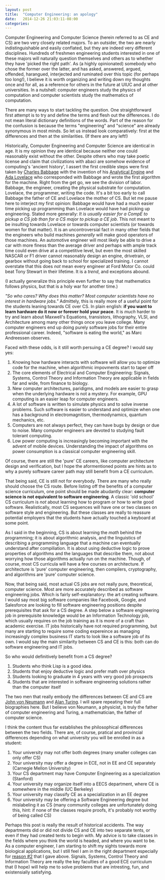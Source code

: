 ```yaml
---
layout: post
title:  "Computer Engineering: an apology"
date:   2014-12-26 21:03:11-08:00
categories:
---
```


Computer Engineering and Computer Science (herein referred to as
 CE and CS) are two very closely related majors.
To an outsider, the two are nearly
indistinguishable and easily conflated, but they are indeed very
different disciplines. Hundreds of freshmen engineering students
interested in one of these majors will naturally question
themselves and others as to whether they have 'picked the right
path'. As (a highly opinionated) somebody who chose the former
over the latter, and has asked, answered, argued, offended,
harangued, interjected and ruminated over this topic (for perhaps too long!), I believe it is worth
organizing and writing down my thoughts once and for all, as a reference for others in the future at UIUC and at other
universities. In a nutshell: computer engineers study the
physics of computation and computer scientists study the
mathematics of computation.

There are many ways to start tackling the question.
One straightforward first attempt is to try and define the terms
and flesh out the differences.
I do not mean literal dictionary definitions of the words.
Part of the reason for the confusion is because the terms
"engineering" and "science" are already synonymous in most minds.
So let us instead look comparatively: first at the differences and then at the similarities.
(If there are any left!)

Historically, Computer Engineering and Computer Science are identical in age.
It is my opinion they are identical because neither one could reasonably exist without the other. Despite others who
may take poetic license and claim that civilizations with
abaci are somehow evidence of computing's 'ancient history',
I assert the first credible steps were first taken by [Charles
Babbage](http://en.wikipedia.org/wiki/Charles_Babbage) with the invention of his [Analytical Engine](http://en.wikipedia.org/wiki/Analytical_Engine) and
[Ada Lovelace](http://en.wikipedia.org/wiki/Ada_Lovelace) who corresponded with Babbage and wrote the first algorithm for the machine. Right from the get go, we see the division of labor.
Babbage, the engineer, creating the physical substrate for
computation. Lovelace, the programmer, writing the code. It's a
bit too early to call Babbage the father of CE and Lovelace the
mother of CS. But let me pause here to interject my first
opinion: Babbage would have had a much easier time picking up
programming than Lovelace would have had picking up engineering.
Stated more generally: *It is usually easier for a CompE to pickup a CS job than for a CS major to pickup a CE job*.
This not meant to be
insulting towards Lovelace or towards computer scientists (or towards women for that matter). It is an uncontroversial fact
in many other fields that the engineers who build machines
*generally* will make good operators of those machines.
An automotive engineer will most likely be able to drive a car
with more finess than the average driver and perhaps with ample
track time could even drive at a competitive level, but even the most skilled NASCAR or F1 driver cannot reasonably design an
engine, drivetrain, or gearbox without going back to school for specialized training.
I cannot overstate that this does *not* mean every engineer at
Ford Motor Co. could beat Tony Stewart in their lifetime. It is
a *trend*, and exceptions abound.

(I actually generalize this principle even further to say that mathematics follows physics, but that is a holy war for another time.)

*"So who cares? Why does this matter? Most computer scientists
have no interest in hardware jobs."*
Admittely, this is really more of a useful point for
the students leaning towards CE over CS.
In plain english: **if you want to learn hardware do it now or
forever hold your peace**. It is *much* harder to try and learn
about Maxwell's Equations, transistors, lithography, VLSI, and
Architecture among many other things once you leave college.
Many computer engineers end up doing
purely software jobs for their entire professional career.
Indeed, "software is eating the world," as Marc
Andreessen observes.

Faced with these odds, is it still worth persuing a CE degree? I would say yes:

 1. Knowing how hardware interacts with software will allow you to optimize code for the machine, when algorithmic impovments start to taper off
 2. <a name="ececore"></a>The core elements of Electrical and Computer Engineering: Signals, Systems, Control Theory and Information Theory are applicable in fields far and wide, from finance to biology.
 3. New computer architectures, paridigms, and models are easier to grasp when the underlying hardware is not a mystery. For example, GPU computing is an easier leap for computer engineers.
 4. A lot of software is written to simulate physics and to solve inverse problems. Such software is easier to understand and optimize when one has a background in electromagnitism, thermodynamics, quantum mechanics, etc.
 5. Computers are not always perfect, they can have bugs by design or due to noise. Many computer engineers are devoted to studying fault tolerant computing.
 6. Low power computing is increasingly becoming important with the advent of mobile devices. Understanding the impact of algorithms on power consumption is a classical computer engineering skill.


 Of course, there are still the 'pure' CE careers, like computer architecture design and verification, but I hope the aformentioned points are hints as to why a purely software career path may still benefit from a CE curriculum.

That being said, CE is still not for everybody. There are many
who really should choose the CS route. Before listing off the
benefits of a computer science curriculum, one point should be
made abudantly clear: **computer science is not equivalent to
software engineering**.
A classic 'old school' CS curriculum is *not* about learning how to program
or how to write good software. Realistically, most CS sequences
will have one or two classes on software style and engineering.
But these classes are really to reassure potential employers
that the students have actually touched a keyboard at some
point.

As I said in the beginning, CS is about learning the *math*
behind the programming; it is about algorithmic analysis, and
the linguistics of describing a programming language that
a machine can eventually understand after compiliation.
It is about using deductive logic to prove properties
of algorithms and the languages that describe them, not
about worrying how those algorithms actually run on the
machine. Though, of course, most CS curricula will have
a few courses on architecture. If architecture is 'pure'
computer engineering, then compilers, cryptography, and algorithms
are 'pure' computer science.

Now, that being said, most actual CS jobs are not really pure,
theoretical, computer science. Most are more accurately
described as software engineering jobs. Which is fairly
self-explanatory: the art creating software. I would say most big
software companies like Facebook, Google, and Salesforce are
looking to fill software engineering positions despite
prerequisites that ask for a CS degree. A step below
a software engineering job in prerequisite knowledge would be an Information
Technology job, which usually requires on the job training
as it is more of a craft than academic exercise. IT jobs
historically have not required programming, but many
are starting to require some coding expereince as managing
increasingly complex business IT starts to look like a software
job of its own. I would say the main similarity between CS and CE is this: both can do software engineering and IT jobs.

So who would definitively benefit from a CS degree?

 1. Students who think Lisp is a good idea.
 2. Students that enjoy deductive logic and prefer math over physics
 3. Students looking to graduate in 4 years with very good job prospects
 4. Students that are interested in software engineering solutions rather than the computer itself

The two men that really embody the differences between CE and CS are [John von Neumann](http://en.wikipedia.org/wiki/John_von_Neumann) and [Alan Turing](http://en.wikipedia.org/wiki/Alan_Turing).
I will spare repeating their full biographies here. But I believe von Neumann, a physicist, is truly the father of computer engineering and Turing, a mathematician, the father of computer science.

I think the content thus far establishes the philosophical
differences between the two fields. There are, of course,
pratical and provincial differences depending on what
university you will be enrolled in as a student:

 1. Your university may not offer both degrees (many smaller colleges can only offer CS)
 2. Your university may offer a degree in ECE, not in EE and CE separately (Carnegie Mellon University)
 3. Your CS department may have Computer Engineering as a specialization (Stanford)
 4. Your university may organize itself into a EECS department, where CE is somewhere in the middle (UC Berkeley)
 5. Your university may classify CE as a specialization in an EE degree
 6. Your university may be offering a Software Engineering degree but mislabeling it as CS (many community colleges are unfortunately doing this, hint: if none of the classes require proofs, it's probably not worthy of being called CS)


Perhaps this post is really the result of historical accidents. The way departments did or did not divide CS and CE into two
separate tents, or even if they had created tents to begin with.
My advice is to take classes in the fields where you think the
world is headed, and where you want to be. As a computer
engineer, I am starting to shift my sights towards more
biological applications, but I still feel I am in the right
department especially for [reason \#2](#ececore) that I gave
above. Signals, Systems, Control Theory and Information Theory
are really the key faculties of a good ECE curriculum that (I
hope) will help me to solve problems that are intresting, fun,
and existensially satisfying.
